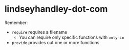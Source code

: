 # lindseyhandley-dot-com

Remember: 
* `require` requires a filename
  * You can require only specific functions with `only-in`
* `provide` provides out one or more functions
